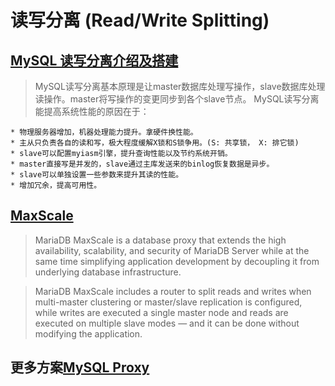# 读写分离 (Read/Write Splitting)


## [MySQL 读写分离介绍及搭建](https://segmentfault.com/a/1190000003716617)

> MySQL读写分离基本原理是让master数据库处理写操作，slave数据库处理读操作。master将写操作的变更同步到各个slave节点。
    MySQL读写分离能提高系统性能的原因在于：

    * 物理服务器增加，机器处理能力提升。拿硬件换性能。
    * 主从只负责各自的读和写，极大程度缓解X锁和S锁争用。(S: 共享锁， X: 排它锁)
    * slave可以配置myiasm引擎，提升查询性能以及节约系统开销。
    * master直接写是并发的，slave通过主库发送来的binlog恢复数据是异步。
    * slave可以单独设置一些参数来提升其读的性能。
    * 增加冗余，提高可用性。


## [MaxScale](https://mariadb.com/products/technology/maxscale)

> MariaDB MaxScale is a database proxy that extends the high availability, scalability, and security of MariaDB Server while at the same time simplifying application development by decoupling it from underlying database infrastructure.

> MariaDB MaxScale includes a router to split reads and writes when multi-master clustering or master/slave replication is configured, while writes are executed a single master node and reads are executed on multiple slave modes — and it can be done without modifying the application.


## 更多方案[MySQL Proxy](mysql_proxy.md)
